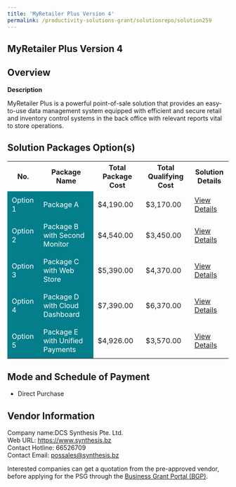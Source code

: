 ```yaml
---
title: 'MyRetailer Plus Version 4'
permalink: /productivity-solutions-grant/solutionrepo/solution259
---
```


## MyRetailer Plus Version 4

## Overview

**Description**

MyRetailer Plus is a powerful point-of-sale solution that provides an easy-to-use data management system equipped with efficient and secure retail and inventory control systems in the back office with relevant reports vital to store operations.

## Solution Packages Option(s)

<table>
<tr>
<th><b>No.</b></th>
<th><b>Package Name</b></th>
<th><b>Total Package Cost</b></th>
<th><b>Total Qualifying Cost</b></th>
<th><b>Solution Details</b></th>
</tr>
<tr>
<td style='padding: 10px; background-color: #037E8A; color: #FFFFFF;'>Option 1</td>
<td style='padding: 10px; background-color: #037E8A; color: #FFFFFF;'>Package A</td>
<td style='padding: 10px;'>$4,190.00</td>
<td style='padding: 10px;'>$3,170.00</td>
<td style='padding: 10px;'><a href='/images/psg/DCS_Synthesis_MyRetailer_Plus_Desensitised_Part1.pdf' target='_blank'>View Details</a></td>
</tr>
<tr>
<td style='padding: 10px; background-color: #037E8A; color: #FFFFFF;'>Option 2</td>
<td style='padding: 10px; background-color: #037E8A; color: #FFFFFF;'>Package B with Second Monitor</td>
<td style='padding: 10px;'>$4,540.00</td>
<td style='padding: 10px;'>$3,450.00</td>
<td style='padding: 10px;'><a href='/images/psg/DCS_Synthesis_MyRetailer_Plus_Desensitised_Part2.pdf' target='_blank'>View Details</a></td>
</tr>
<tr>
<td style='padding: 10px; background-color: #037E8A; color: #FFFFFF;'>Option 3</td>
<td style='padding: 10px; background-color: #037E8A; color: #FFFFFF;'>Package C with Web Store</td>
<td style='padding: 10px;'>$5,390.00</td>
<td style='padding: 10px;'>$4,370.00</td>
<td style='padding: 10px;'><a href='/images/psg/DCS_Synthesis_MyRetailer_Plus_Desensitised_Part3.pdf' target='_blank'>View Details</a></td>
</tr>
<tr>
<td style='padding: 10px; background-color: #037E8A; color: #FFFFFF;'>Option 4</td>
<td style='padding: 10px; background-color: #037E8A; color: #FFFFFF;'>Package D with Cloud Dashboard</td>
<td style='padding: 10px;'>$7,390.00</td>
<td style='padding: 10px;'>$6,370.00</td>
<td style='padding: 10px;'><a href='/images/psg/DCS_Synthesis_MyRetailer_Plus_Desensitised_Part4.pdf' target='_blank'>View Details</a></td>
</tr>
<tr>
<td style='padding: 10px; background-color: #037E8A; color: #FFFFFF;'>Option 5</td>
<td style='padding: 10px; background-color: #037E8A; color: #FFFFFF;'>Package E with Unified Payments</td>
<td style='padding: 10px;'>$4,926.00</td>
<td style='padding: 10px;'>$3,570.00</td>
<td style='padding: 10px;'><a href='/images/psg/DCS_Synthesis_MyRetailer_Plus_Desensitised_Part5.pdf' target='_blank'>View Details</a></td>
</tr>
</table>

## Mode and Schedule of Payment

 - Direct Purchase

## Vendor Information

 Company name:DCS Synthesis Pte. Ltd.<br>Web URL: https://www.synthesis.bz <br>Contact Hotline: 66526709 <br>Contact Email: possales@synthesis.bz 

Interested companies can get a quotation from the pre-approved vendor, before applying for the PSG through the <a href='https://www.businessgrants.gov.sg/' target='_blank' rel='noopener'>Business Grant Portal (BGP)</a>.

<script src="/jquery/resize-tables.js"></script>
